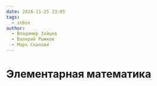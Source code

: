 ```yaml
---
date: 2024-11-25 23:05
tags:
  - inbox
author:
  - Владимир Зайцев
  - Валерий Рыжков
  - Марк Сканави
---
```


# Элементарная математика


